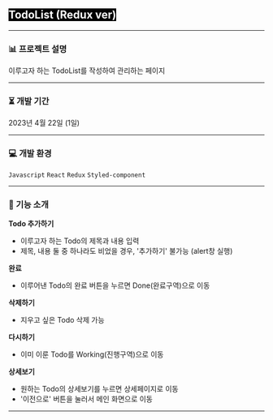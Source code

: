 ## <span style='background-color:black; color:white'>TodoList (Redux ver)
***
### 📊 프로젝트 설명

이루고자 하는 TodoList를 작성하여 관리하는 페이지
***
### ⏳ 개발 기간
2023년 4월 22일 (1일)
***
### 💻 개발 환경
`Javascript` `React` `Redux` `Styled-component`
***
### 🔎 기능 소개
**Todo 추가하기**
- 이루고자 하는 Todo의 제목과 내용 입력
- 제목, 내용 둘 중 하나라도 비었을 경우, '추가하기' 불가능 (alert창 실행)
  
**완료**
- 이루어낸 Todo의 완료 버튼을 누르면  Done(완료구역)으로 이동
  
**삭제하기**
- 지우고 싶은 Todo 삭제 가능
  
**다시하기**
- 이미 이룬 Todo를 Working(진행구역)으로 이동
  
**상세보기**
- 원하는 Todo의 상세보기를 누르면 상세페이지로 이동
- '이전으로' 버튼을 눌러서 메인 화면으로 이동
***  
